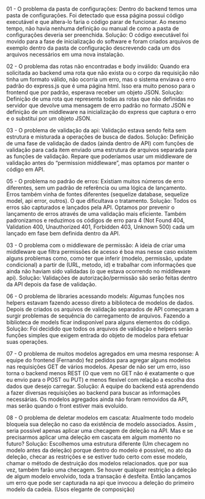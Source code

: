 <!-- @format -->

01 - O problema da pasta de configurações: Dentro do backend temos uma pasta de configurações. Foi detectado que essa
página possui código executável e que altera-lo faria o código parar de funcionar. Ao mesmo tempo, não havia nenhuma
definição ou manual de como a pasta de configurações deveria ser preenchida. Solução: O código executável foi movido
para a fase de inicialização do software e foram criados arquivos de exemplo dentro da pasta de configuração descrevendo
cada um dos arquivos necessários em uma nova instalação.

02 - O problema das rotas não encontradas e body inválido: Quando era solicitada ao backend uma rota que não exista ou o
corpo da requisição não tinha um formato válido, não ocorria um erro, mas o sistema enviava o erro padrão do express.js
que é uma página html. Isso era muito penoso para o frontend que por padrão, esperava receber um objeto JSON. Solução:
Definição de uma rota que representa todas as rotas que não definidas no servidor que devolve uma mensagem de erro
padrão no formato JSON e definição de um middleware na inicialização do express que captura o erro e o substitui por um
objeto JSON.

03 - O problema de validação da api: Validação estava sendo feita sem estrutura e misturada a operações de busca de
dados. Solução: Definição de uma fase de validação de dados (ainda dentro de API) com funções de validação para cada
item enviado uma estrutura de arquivos separada para as funções de validação. Repare que poderíamos usar um middleware
de validação antes do “permission middleware”, mas optamos por manter o código em API.

05 - O problema no padrão de erros: Existiam muitos números de erro diferentes, sem um padrão de referência ou uma
lógica de lançamento. Erros também vinha de fontes diferentes (sequelize database, sequelize model, api error, outros).
O que dificultava o tratamento. Solução: Todos os erros são capturados e lançados pela API. Optamos por prevenir o
lançamento de erros através de uma validação mais eficiente. Também padronizamos e reduzimos os códigos de erro para 4
(Not Found 404, Validation 400, Unauthorized 401, Forbidden 403, Unknown 500) cada um lançado em fase bem definida
dentro da API.

03 - O problema com o middleware de permissão: A ideia de criar uma middleware que filtra permissões de acesso é boa mas
nesse caso existem alguns problemas como, como ter que inferir (modelo, permissão, update condicional) a partir de (URL,
metodo, id) e trabalhar com informações que ainda não haviam sido validadas (o que estava ocorrendo no middleware api).
Solução: Validações de autorização/permissão são serão feitas dentro da API depois da fase de validação.

06 - O problema de libraries acessando models: Algumas funções nos helpers estavam fazendo acesso direto a biblioteca de
modelos de dados. Depois de criados os arquivos de validação separados de API começaram a surgir problemas de sequência
do carregamento de arquivos. Fazendo a biblioteca de models ficar indisponível para alguns elementos do código. Solução:
Foi decidido que todos os arquivos de validação e helpers serão funções simples que exigem entrada do objeto de modelos
para efetuar suas operações.

07 - O problema de muitos modelos agregados em uma mesma response: A equipe do frontend (Fernando) fez pedidos para
agregar alguns modelos nas requisições GET de vários modelos. Apesar de não ser um erro, isso torna o backend menos REST
(O que vem no GET não é exatamente o que eu envio para o POST ou PUT) e menos flexível com relação a escolha dos dados
que desejo carregar. Solução: A equipe do backend está aprendendo a fazer diversas requisições ao backend para buscar as
informações necessárias. Os modelos agregados ainda não foram removidos da API, mas serão quando o front estiver mais
evoluído.

08 - O problema de deletar modelos em cascata: Atualmente todo modelo bloqueia sua deleção no caso da existência de
modelo associados. Assim , seria possível apenas aplicar uma checagem de deleção na API. Mas e se precisarmos aplicar
uma deleção em cascata em algum momento no futuro? Solução: Escolhemos uma estrutura diferente (Um checagem no modelo
antes da deleção) porque dentro do modelo é possível, no ato da deleção, checar as restrições e se estiver tudo certo
com esse modelo, chamar o método de destruição dos modelos relacionados. que por sua vez, também farão uma checagem. Se
houver qualquer restrição a deleção de algum modelo envolvido, toda a transação é desfeita. Então lançamos um erro que
pode ser capturada na api que invocou a deleção do primeiro modelo da cadeia. (Usos elegante de composição)
